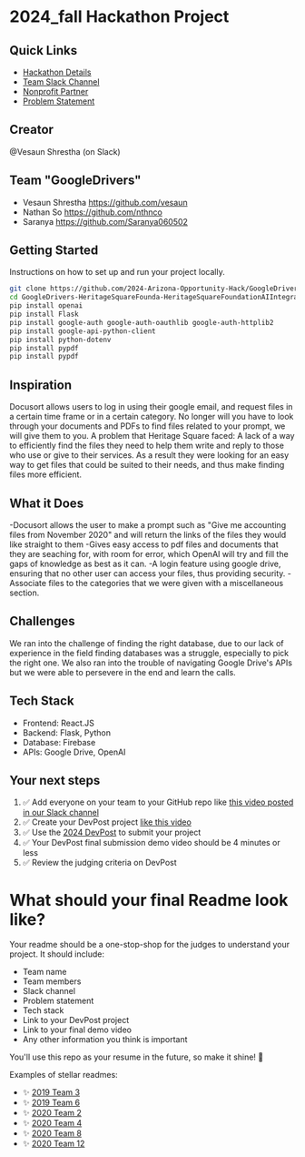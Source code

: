 
# 2024_fall Hackathon Project

## Quick Links
- [Hackathon Details](https://www.ohack.dev/hack/2024_fall)
- [Team Slack Channel](https://opportunity-hack.slack.com/app_redirect?channel=team_10_googledrivers)
- [Nonprofit Partner](https://ohack.dev/nonprofit/QFPGmii2GmDPYrv5tjHA)
- [Problem Statement](https://ohack.dev/project/Ti4BEIpXMsrPWvrE8WC8)

## Creator
@Vesaun Shrestha (on Slack)

## Team "GoogleDrivers"
- Vesaun Shrestha https://github.com/vesaun
- Nathan So https://github.com/nthnco
- Saranya https://github.com/Saranya060502
<!-- Add all team members -->


## Getting Started
Instructions on how to set up and run your project locally.

```bash
git clone https://github.com/2024-Arizona-Opportunity-Hack/GoogleDrivers-HeritageSquareFounda-HeritageSquareFoundationAIIntegrationChallenge.git
cd GoogleDrivers-HeritageSquareFounda-HeritageSquareFoundationAIIntegrationChallenge
pip install openai
pip install Flask
pip install google-auth google-auth-oauthlib google-auth-httplib2
pip install google-api-python-client
pip install python-dotenv
pip install pypdf
pip install pypdf
```



## Inspiration
Docusort allows users to log in using their google email, and request files in a certain time frame or in a certain category.
No longer will you have to look through your documents and PDFs to find files related to your prompt, we will give them to you.
A problem that Heritage Square faced: A lack of a way to efficiently find the files they need to help them write and reply to those who use or give to their services.
As a result they were looking for an easy way to get files that could be suited to their needs, and thus make finding files more efficient. 

## What it Does
-Docusort allows the user to make a prompt such as "Give me accounting files from November 2020" and will return the links of the files they would like straight to them
-Gives easy access to pdf files and documents that they are seaching for, with room for error, which OpenAI will try and fill the gaps of knowledge as best as it can.
-A login feature using google drive, ensuring that no other user can access your files, thus providing security.
-Associate files to the categories that we were given with a miscellaneous section.

## Challenges
We ran into the challenge of finding the right database, due to our lack of experience in the field finding databases was a struggle, especially to pick the right one.
We also ran into the trouble of navigating Google Drive's APIs but we were able to persevere in the end and learn the calls.


## Tech Stack
- Frontend: React.JS
- Backend: Flask, Python
- Database: Firebase
- APIs: Google Drive, OpenAI
<!-- Add/modify as needed -->


## Your next steps
1. ✅ Add everyone on your team to your GitHub repo like [this video posted in our Slack channel](https://opportunity-hack.slack.com/archives/C1Q6YHXQU/p1605657678139600)
2. ✅ Create your DevPost project [like this video](https://youtu.be/vCa7QFFthfU?si=bzMQ91d8j3ZkOD03)
3. ✅ Use the [2024 DevPost](https://opportunity-hack-2024-arizona.devpost.com) to submit your project
4. ✅ Your DevPost final submission demo video should be 4 minutes or less
5. ✅ Review the judging criteria on DevPost

# What should your final Readme look like?
Your readme should be a one-stop-shop for the judges to understand your project. It should include:
- Team name
- Team members
- Slack channel
- Problem statement
- Tech stack
- Link to your DevPost project
- Link to your final demo video
- Any other information you think is important

You'll use this repo as your resume in the future, so make it shine! 🌟

Examples of stellar readmes:
- ✨ [2019 Team 3](https://github.com/2019-Arizona-Opportunity-Hack/Team-3)
- ✨ [2019 Team 6](https://github.com/2019-Arizona-Opportunity-Hack/Team-6)
- ✨ [2020 Team 2](https://github.com/2020-opportunity-hack/Team-02)
- ✨ [2020 Team 4](https://github.com/2020-opportunity-hack/Team-04)
- ✨ [2020 Team 8](https://github.com/2020-opportunity-hack/Team-08)
- ✨ [2020 Team 12](https://github.com/2020-opportunity-hack/Team-12)
